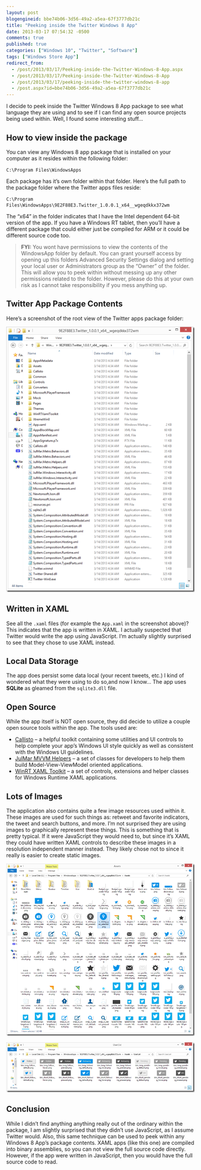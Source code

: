 ```yaml
---
layout: post
blogengineid: bbe74b06-3d56-49a2-a5ea-67f3777db21c
title: "Peeking inside the Twitter Windows 8 App"
date: 2013-03-17 07:54:32 -0500
comments: true
published: true
categories: ["Windows 10", "Twitter", "Software"]
tags: ["Windows Store App"]
redirect_from: 
  - /post/2013/03/17/Peeking-inside-the-Twitter-Windows-8-App.aspx
  - /post/2013/03/17/Peeking-inside-the-Twitter-Windows-8-App
  - /post/2013/03/17/peeking-inside-the-twitter-windows-8-app
  - /post.aspx?id=bbe74b06-3d56-49a2-a5ea-67f3777db21c
---
```

<!-- more -->

I decide to peek inside the Twitter Windows 8 App package to see what language they are using and to see if I can find any open source projects being used within. Well, I found some interesting stuff…

## How to view inside the package

You can view any Windows 8 app package that is installed on your computer as it resides within the following folder:  

```
C:\Program Files\WindowsApps
```

Each package has it’s own folder within that folder. Here’s the full path to the package folder where the Twitter apps files reside:  

```
C:\Program Files\WindowsApps\9E2F88E3.Twitter_1.0.0.1_x64__wgeqdkkx372wm
```

The “x64” in the folder indicates that I have the Intel dependent 64-bit version of the app. If you have a Windows RT tablet, then you’ll have a different package that could either just be compiled for ARM or it could be different source code too.  

> **FYI:** You wont have permissions to view the contents of the WindowsApp folder by default. You can grant yourself access by opening up this folders Advanced Security Settings dialog and setting your local user or Administrators group as the “Owner” of the folder. This will allow you to peek within without messing up any other permissions related to the folder. However, please do this at your own risk as I cannot take responsibility if you mess anything up.

## Twitter App Package Contents

Here’s a screenshot of the root view of the Twitter apps package folder:  

<a href="/files/Twitter_Win8App_PackageContents.png"><img title="Twitter_Win8App_PackageContents" style="border-top: 0px; border-right: 0px; background-image: none; border-bottom: 0px; padding-top: 0px; padding-left: 0px; border-left: 0px; display: inline; padding-right: 0px" border="0" alt="Twitter_Win8App_PackageContents" src="/files/Twitter_Win8App_PackageContents_thumb.png" width="504" height="710" /></a>

## Written in XAML

See all the ```.xaml``` files (for example the ```App.xaml``` in the screenshot above)? This indicates that the app is written in XAML.   I actually suspected that Twitter would write the app using JavaScript. I’m actually slightly surprised to see that they chose to use XAML instead.

## Local Data Storage

The app does persist some data local (your recent tweets, etc.) I kind of wondered what they were using to do so,and now I know… The app uses **SQLite** as gleamed from the ```sqlite3.dll``` file.

## Open Source

While the app itself is NOT open source, they did decide to utilize a couple open source tools within the app. The tools used are:  

- <a href="http://winrtxamltoolkit.com/">Callisto</a> – a helpful toolkit containing some utilities and UI controls to help complete your app’s Windows UI style quickly as well as consistent with the Windows UI guidelines.  
- <a href="http://mvvmhelpers.codeplex.com/">JulMar MVVM Helpers</a> – a set of classes for developers to help them build Model-View-ViewModel oriented applications.  
- <a href="http://winrtxamltoolkit.codeplex.com/">WinRT XAML Toolkit</a> – a set of controls, extensions and helper classes for Windows Runtime XAML applications.

## Lots of Images

The application also contains quite a few image resources used within it. These images are used for such things as: retweet and favorite indicators, the tweet and search buttons, and more. I’m not surprised they are using images to graphically represent these things. This is something that is pretty typical. If it were JavaScript they would need to, but since it’s XAML they could have written XAML controls to describe these images in a resolution independent manner instead. They likely chose not to since it really is easier to create static images.

<a href="/files/Twitter_Win8App_AssetsContents.png"><img title="Twitter_Win8App_AssetsContents" style="border-top: 0px; border-right: 0px; background-image: none; border-bottom: 0px; padding-top: 0px; padding-left: 0px; border-left: 0px; display: inline; padding-right: 0px" border="0" alt="Twitter_Win8App_AssetsContents" src="/files/Twitter_Win8App_AssetsContents_thumb.png" width="504" height="461" /></a>  

<a href="/files/Twitter_Win8App_PackageContents_UserList.png"><img title="Twitter_Win8App_PackageContents_UserList" style="border-top: 0px; border-right: 0px; background-image: none; border-bottom: 0px; padding-top: 0px; padding-left: 0px; border-left: 0px; display: inline; padding-right: 0px" border="0" alt="Twitter_Win8App_PackageContents_UserList" src="/files/Twitter_Win8App_PackageContents_UserList_thumb.png" width="504" height="134" /></a>

## Conclusion

While I didn’t find anything anything really out of the ordinary within the package, I am slightly surprised that they didn’t use JavaScript, as I assume Twitter would. Also, this same technique can be used to peek within any Windows 8 App’s package contents. XAML apps (like this one) are compiled into binary assemblies, so you can not view the full source code directly. However, if the app were written in JavaScript, then you would have the full source code to read.
